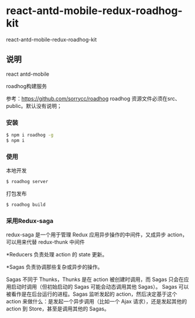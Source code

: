 # react-antd-mobile-redux-roadhog-kit
react-antd-mobile-redux-roadhog-kit


## 说明

react antd-mobile

roadhog构建服务


参考：https://github.com/sorrycc/roadhog
roadhog 资源文件必须在src、public。默认没有说明；
### 安装

```bash
$ npm i roadhog -g
$ npm i
```

### 使用

本地开发

```bash
$ roadhog server
```

打包发布

```bash
$ roadhog build
```
### 采用Redux-saga

redux-saga 是一个用于管理 Redux 应用异步操作的中间件，又成异步 action，可以用来代替 redux-thunk 中间件

*Reducers 负责处理 action 的 state 更新。

*Sagas 负责协调那些复杂或异步的操作。

Sagas 不同于 Thunks，Thunks 是在 action 被创建时调用，而 Sagas 只会在应用启动时调用（但初始启动的 Sagas 可能会动态调用其他 Sagas）。 Sagas 可以被看作是在后台运行的进程。Sagas 监听发起的 action，然后决定基于这个 action 来做什么：是发起一个异步调用（比如一个 Ajax 请求），还是发起其他的 action 到 Store，甚至是调用其他的 Sagas。
